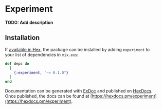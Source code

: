 # Experiment

**TODO: Add description**

## Installation

If [available in Hex](https://hex.pm/docs/publish), the package can be installed
by adding `experiment` to your list of dependencies in `mix.exs`:

```elixir
def deps do
  [
    {:experiment, "~> 0.1.0"}
  ]
end
```

Documentation can be generated with [ExDoc](https://github.com/elixir-lang/ex_doc)
and published on [HexDocs](https://hexdocs.pm). Once published, the docs can
be found at [https://hexdocs.pm/experiment](https://hexdocs.pm/experiment).

